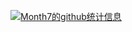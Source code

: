 [![Month7的github统计信息](https://github-readme-stats.vercel.app/api?username=month7)](https://github.com/anuraghazra/github-readme-stats)
